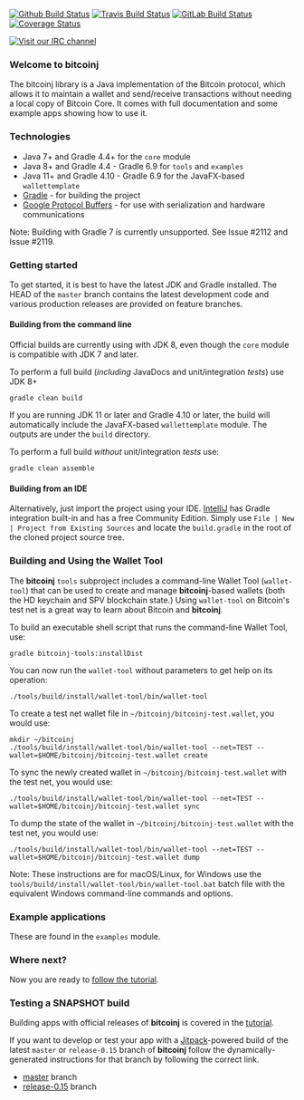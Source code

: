 [![Github Build Status](https://github.com/bitcoinj/bitcoinj/workflows/Java%20CI/badge.svg)](https://github.com/bitcoinj/bitcoinj/actions)
[![Travis Build Status](https://travis-ci.org/bitcoinj/bitcoinj.png?branch=master)](https://travis-ci.org/bitcoinj/bitcoinj)
[![GitLab Build Status](https://gitlab.com/bitcoinj/bitcoinj/badges/master/pipeline.svg)](https://gitlab.com/bitcoinj/bitcoinj/pipelines)
[![Coverage Status](https://coveralls.io/repos/bitcoinj/bitcoinj/badge.png?branch=master)](https://coveralls.io/r/bitcoinj/bitcoinj?branch=master)

[![Visit our IRC channel](https://kiwiirc.com/buttons/irc.freenode.net/bitcoinj.png)](https://kiwiirc.com/client/irc.freenode.net/bitcoinj)

### Welcome to bitcoinj

The bitcoinj library is a Java implementation of the Bitcoin protocol, which allows it to maintain a wallet and send/receive transactions without needing a local copy of Bitcoin Core. It comes with full documentation and some example apps showing how to use it.

### Technologies

* Java 7+ and Gradle 4.4+ for the `core` module
* Java 8+ and Gradle 4.4 - Gradle 6.9 for `tools` and `examples`
* Java 11+ and Gradle 4.10 - Gradle 6.9 for the JavaFX-based `wallettemplate`
* [Gradle](https://gradle.org/) - for building the project
* [Google Protocol Buffers](https://github.com/google/protobuf) - for use with serialization and hardware communications

Note: Building with Gradle 7 is currently unsupported. See Issue #2112 and Issue #2119.

### Getting started

To get started, it is best to have the latest JDK and Gradle installed. The HEAD of the `master` branch contains the latest development code and various production releases are provided on feature branches.

#### Building from the command line

Official builds are currently using with JDK 8, even though the `core` module is compatible with JDK 7 and later.

To perform a full build (*including* JavaDocs and unit/integration *tests*) use JDK 8+
```
gradle clean build
```
If you are running JDK 11 or later and Gradle 4.10 or later, the build will automatically include the JavaFX-based `wallettemplate` module. The outputs are under the `build` directory.

To perform a full build *without* unit/integration *tests* use:
```
gradle clean assemble
```

#### Building from an IDE

Alternatively, just import the project using your IDE. [IntelliJ](http://www.jetbrains.com/idea/download/) has Gradle integration built-in and has a free Community Edition. Simply use `File | New | Project from Existing Sources` and locate the `build.gradle` in the root of the cloned project source tree.

### Building and Using the Wallet Tool

The **bitcoinj** `tools` subproject includes a command-line Wallet Tool (`wallet-tool`) that can be used to create and manage **bitcoinj**-based wallets (both the HD keychain and SPV blockchain state.) Using `wallet-tool` on Bitcoin's test net is a great way to learn about Bitcoin and **bitcoinj**.

To build an executable shell script that runs the command-line Wallet Tool, use:
```
gradle bitcoinj-tools:installDist
```

You can now run the `wallet-tool` without parameters to get help on its operation:
```
./tools/build/install/wallet-tool/bin/wallet-tool
```

To create a test net wallet file in `~/bitcoinj/bitcoinj-test.wallet`, you would use:
```
mkdir ~/bitcoinj
./tools/build/install/wallet-tool/bin/wallet-tool --net=TEST --wallet=$HOME/bitcoinj/bitcoinj-test.wallet create
```

To sync the newly created wallet in `~/bitcoinj/bitcoinj-test.wallet` with the test net, you would use:
```
./tools/build/install/wallet-tool/bin/wallet-tool --net=TEST --wallet=$HOME/bitcoinj/bitcoinj-test.wallet sync
```

To dump the state of the wallet in `~/bitcoinj/bitcoinj-test.wallet` with the test net, you would use:
```
./tools/build/install/wallet-tool/bin/wallet-tool --net=TEST --wallet=$HOME/bitcoinj/bitcoinj-test.wallet dump
```

Note: These instructions are for macOS/Linux, for Windows use the `tools/build/install/wallet-tool/bin/wallet-tool.bat` batch file with the equivalent Windows command-line commands and options.

### Example applications

These are found in the `examples` module.

### Where next?

Now you are ready to [follow the tutorial](https://bitcoinj.github.io/getting-started).

### Testing a SNAPSHOT build

Building apps with official releases of **bitcoinj** is covered in the [tutorial](https://bitcoinj.github.io/getting-started).

If you want to develop or test your app with a [Jitpack](https://jitpack.io)-powered build of the latest `master` or `release-0.15` branch of **bitcoinj** follow the dynamically-generated instructions for that branch by following the correct link.


* [master](https://jitpack.io/#bitcoinj/bitcoinj/master-SNAPSHOT) branch
* [release-0.15](https://jitpack.io/#bitcoinj/bitcoinj/release-0.15-SNAPSHOT) branch
